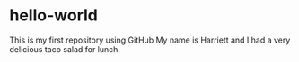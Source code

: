 # hello-world
This is my first repository using GitHub
My name is Harriett and I had a very delicious taco salad for lunch.
